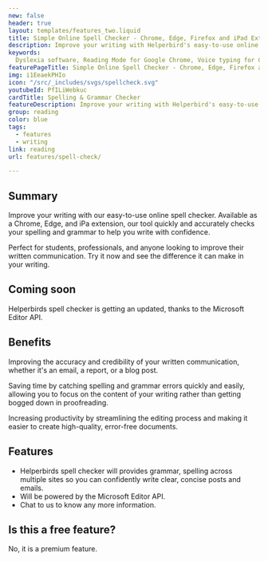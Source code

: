 ```yaml
---
new: false
header: true
layout: templates/features_two.liquid
title: Simple Online Spell Checker - Chrome, Edge, Firefox and iPad Extension
description: Improve your writing with Helperbird's easy-to-use online spell checker. Available as a Chrome, Edge, and iPad extension, our tool quickly and accurately checks your spelling and grammar to help you write with confidence. Perfect for students, professionals, and anyone looking to improve their written communication. Try it now and see the difference it can make in your writing.
keywords:
  Dyslexia software, Reading Mode for Google Chrome, Voice typing for Chrome, Text to speech for Chrome, text reader, Immersive Reader, dyslexia fonts, accessibility software, dyslexia software, Helperbird for Edge, Helperbird for Firefox, Helperbird for Chrome, Opendyslexic for Chrome, OpenDyslexic
featurePageTitle: Simple Online Spell Checker - Chrome, Edge, Firefox and iPad Extension
img: i1EeaekPHIo
icon: "/src/_includes/svgs/spellcheck.svg"
youtubeId: PfILiWebkuc
cardTitle: Spelling & Grammar Checker
featureDescription: Improve your writing with Helperbird's easy-to-use online spell checker. Available as a Chrome, Edge, and iPad extension, our tool quickly and accurately checks your spelling and grammar to help you write with confidence.
group: reading
color: blue
tags:
  - features
  - writing
link: reading
url: features/spell-check/

---
```


## Summary 

Improve your writing with our easy-to-use online spell checker. Available as a Chrome, Edge, and iPa extension, our tool quickly and accurately checks your spelling and grammar to help you write with confidence. 

Perfect for students, professionals, and anyone looking to improve their written communication. Try it now and see the difference it can make in your writing.


## Coming soon

Helperbirds spell checker is getting an updated, thanks to the Microsoft Editor API.


## Benefits

Improving the accuracy and credibility of your written communication, whether it's an email, a report, or a blog post.

Saving time by catching spelling and grammar errors quickly and easily, allowing you to focus on the content of your writing rather than getting bogged down in proofreading.

Increasing productivity by streamlining the editing process and making it easier to create high-quality, error-free documents.



## Features

- Helperbirds spell checker will provides grammar, spelling across multiple sites so you can confidently write clear, concise posts and emails.
- Will be powered by the Microsoft Editor API.
- Chat to us to know any more information.

## Is this a free feature?
No, it is a premium feature.
      






